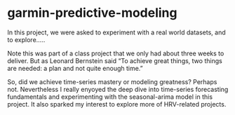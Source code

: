# garmin-predictive-modeling

In this project, we were asked to experiment with a real world datasets, and to explore.....


Note this was part of a class project that we only had about three weeks to deliver. But as Leonard Bernstein said “To achieve great things, two things are needed: a plan and not quite enough time.” 

So, did we achieve time-series mastery or modeling greatness? Perhaps not. Nevertheless I really enyoyed the deep dive into time-series forecasting fundamentals and experimenting with the seasonal-arima model in this project. It also sparked my interest to explore more of HRV-related projects.


